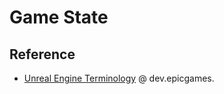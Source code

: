 # Game State

## Reference

- [Unreal Engine Terminology](https://dev.epicgames.com/documentation/en-us/unreal-engine/unreal-engine-terminology) @ dev.epicgames.